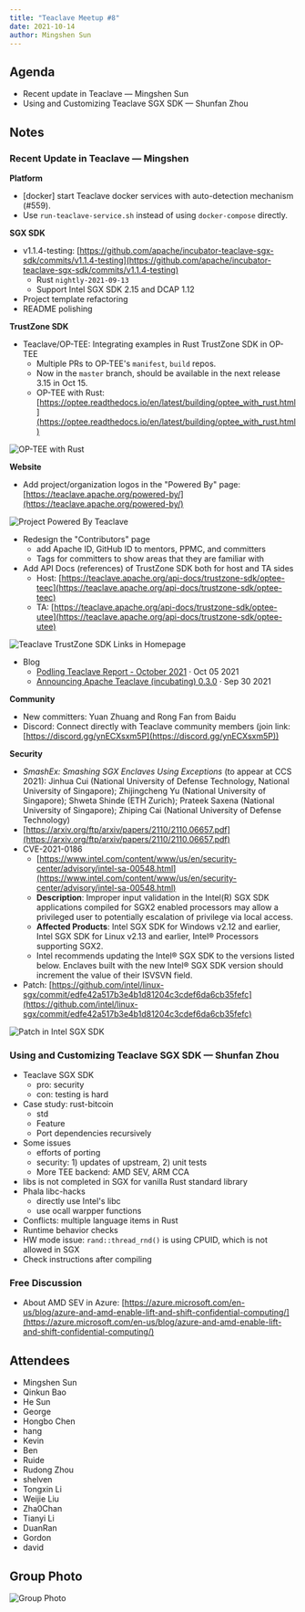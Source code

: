 ```yaml
---
title: "Teaclave Meetup #8"
date: 2021-10-14
author: Mingshen Sun
---
```


## Agenda

- Recent update in Teaclave — Mingshen Sun
- Using and Customizing Teaclave SGX SDK — Shunfan Zhou

## Notes

### Recent Update in Teaclave — Mingshen

**Platform**

- [docker] start Teaclave docker services with auto-detection mechanism (#559).
- Use `run-teaclave-service.sh` instead of using `docker-compose` directly.

**SGX SDK**

- v1.1.4-testing: [https://github.com/apache/incubator-teaclave-sgx-sdk/commits/v1.1.4-testing](https://github.com/apache/incubator-teaclave-sgx-sdk/commits/v1.1.4-testing)
    - Rust `nightly-2021-09-13`
    - Support Intel SGX SDK 2.15 and DCAP 1.12
- Project template refactoring
- README polishing

**TrustZone SDK**

- Teaclave/OP-TEE: Integrating examples in Rust TrustZone SDK in OP-TEE
    - Multiple PRs to OP-TEE's `manifest`, `build` repos.
    - Now in the `master` branch, should be available in the next release 3.15 in Oct 15.
    - OP-TEE with Rust: [https://optee.readthedocs.io/en/latest/building/optee_with_rust.html](https://optee.readthedocs.io/en/latest/building/optee_with_rust.html)

![OP-TEE with Rust](./img/optee-with-rust-doc.png)

**Website**

- Add project/organization logos in the "Powered By" page: [https://teaclave.apache.org/powered-by/](https://teaclave.apache.org/powered-by/)

![Project Powered By Teaclave](./img/project-powered-by-teaclave-logo.png)

- Redesign the "Contributors" page
    - add Apache ID, GitHub ID to mentors, PPMC, and committers
    - Tags for committers to show areas that they are familiar with
- Add API Docs (references) of TrustZone SDK both for host and TA sides
    - Host: [https://teaclave.apache.org/api-docs/trustzone-sdk/optee-teec](https://teaclave.apache.org/api-docs/trustzone-sdk/optee-teec)
    - TA: [https://teaclave.apache.org/api-docs/trustzone-sdk/optee-utee](https://teaclave.apache.org/api-docs/trustzone-sdk/optee-utee)
    
![Teaclave TrustZone SDK Links in Homepage](./img/teaclave-trustzone-sdk-links-in-homepage.png)
    
- Blog
    - [Podling Teaclave Report - October 2021](https://teaclave.apache.org/blog/2021-10-06-podling-teaclave-report-october-2021/) · Oct 05 2021
    - [Announcing Apache Teaclave (incubating) 0.3.0](https://teaclave.apache.org/blog/2021-10-01-announcing-teaclave-0-3-0/) · Sep 30 2021

**Community**

- New committers: Yuan Zhuang and Rong Fan from Baidu
- Discord: Connect directly with Teaclave community members (join link: [https://discord.gg/ynECXsxm5P](https://discord.gg/ynECXsxm5P))

**Security**

- *SmashEx: Smashing SGX Enclaves Using Exceptions* (to appear at CCS 2021):
  Jinhua Cui (National University of Defense Technology, National University of
  Singapore); Zhijingcheng Yu (National University of Singapore); Shweta Shinde
  (ETH Zurich); Prateek Saxena (National University of Singapore); Zhiping Cai
  (National University of Defense Technology)
- [https://arxiv.org/ftp/arxiv/papers/2110/2110.06657.pdf](https://arxiv.org/ftp/arxiv/papers/2110/2110.06657.pdf)
- CVE-2021-0186
    - [https://www.intel.com/content/www/us/en/security-center/advisory/intel-sa-00548.html](https://www.intel.com/content/www/us/en/security-center/advisory/intel-sa-00548.html)
    - **Description**: Improper input validation in the Intel(R) SGX SDK
      applications compiled for SGX2 enabled processors may allow a privileged
      user to potentially escalation of privilege via local access.
    - **Affected Products**: Intel SGX SDK for Windows v2.12 and earlier, Intel
      SGX SDK for Linux v2.13 and earlier, Intel® Processors supporting SGX2.
    - Intel recommends updating the Intel® SGX SDK to the versions listed below.
      Enclaves built with the new Intel® SGX SDK version should increment the
      value of their ISVSVN field.
- Patch: [https://github.com/intel/linux-sgx/commit/edfe42a517b3e4b1d81204c3cdef6da6cb35fefc](https://github.com/intel/linux-sgx/commit/edfe42a517b3e4b1d81204c3cdef6da6cb35fefc)

![Patch in Intel SGX SDK](./img/cve-2021-0186-patch.png)

### Using and Customizing Teaclave SGX SDK — Shunfan Zhou

- Teaclave SGX SDK
    - pro: security
    - con: testing is hard
- Case study: rust-bitcoin
    - std
    - Feature
    - Port dependencies recursively
- Some issues
    - efforts of porting
    - security: 1) updates of upstream, 2) unit tests
    - More TEE backend: AMD SEV, ARM CCA
- libs is not completed in SGX for vanilla Rust standard library
- Phala libc-hacks
    - directly use Intel's libc
    - use ocall warpper functions
- Conflicts: multiple language items in Rust
- Runtime behavior checks
- HW mode issue: `rand::thread_rnd()` is using CPUID, which is not allowed in SGX
- Check instructions after compiling

### Free Discussion

- About AMD SEV in Azure: [https://azure.microsoft.com/en-us/blog/azure-and-amd-enable-lift-and-shift-confidential-computing/](https://azure.microsoft.com/en-us/blog/azure-and-amd-enable-lift-and-shift-confidential-computing/)

## Attendees

- Mingshen Sun
- Qinkun Bao
- He Sun
- George
- Hongbo Chen
- hang
- Kevin
- Ben
- Ruide
- Rudong Zhou
- shelven
- Tongxin Li
- Weijie Liu
- Zha0Chan
- Tianyi Li
- DuanRan
- Gordon
- david


## Group Photo

![Group Photo](./img/teaclave-meetup-8-zoom.png)
